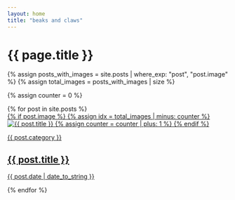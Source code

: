 ```yaml
---
layout: home
title: "beaks and claws"
---
```

<script src="https://unpkg.com/masonry-layout@4/dist/masonry.pkgd.min.js"></script>

<div class="title">
    <h1>{{ page.title }}</h1>
</div>

{% assign posts_with_images = site.posts | where_exp: "post", "post.image" %}
{% assign total_images = posts_with_images | size %}

{% assign counter = 0 %}
<section id="posts">
  {% for post in site.posts %}
    <div class="post-widget">
      <a href="{{ post.url }}">
        {% if post.image %}
          {% assign idx = total_images | minus: counter %}
          <img src="{{ site.baseurl }}/assets/posts/{{ idx }}.jpg" alt="{{ post.title }}">
          {% assign counter = counter | plus: 1 %}
        {% endif %}
        <div class="post-info">
          <p>{{ post.category }}</p>
          <h2>{{ post.title }}</h2>
          <p>{{ post.date | date_to_string }}</p>
        </div>
      </a>
    </div>
  {% endfor %}
</section>

<script>
  var elem = document.querySelector('#posts');
  var msnry = new Masonry( elem, {
    itemSelector: '.post-widget',
    columnWidth: '.post-widget',
    percentPosition: true
  });
</script>